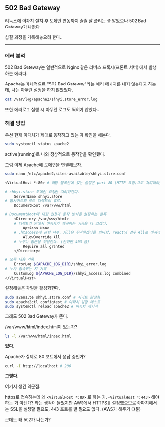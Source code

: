 ## 502 Bad Gateway

리눅스에 아파치 설치 후 도메인 연동까지 술술 잘 풀리는 줄 알았으나 502 Bad Gateway가 나왔다.

삽질 과정을 기록해놓으려 한다..

---

### 에러 분석

502 Bad Gateway는 일반적으로 Nginx 같은 리버스 프록시(프론트 서버) 에서 발생하는 에러다.

Apache는 자체적으로 "502 Bad Gateway"라는 에러 메시지를 내지 않는다고 하는데, 나는 아무런 설정을 하지 않았었다.

```bash
cat /var/log/apache2/shhyi.store_error.log
```

또한 에러로그 실행 시 아무런 로그도 찍히지 않았다..

### 해결 방법

우선 현재 아파치가 제대로 동작하고 있는 지 확인을 해본다.

```bash
sudo systemctl status apache2
```

active(running)로 나와 정상적으로 동작함을 확인했다.

그럼 이제 Apache에 도메인을 연결해보자.

```bash
sudo nano /etc/apache2/sites-available/shhyi.store.conf
```

```bash
<VirtualHost *:80> # 해당 블록안에 있는 설정은 port 80 (HTTP 요청)으로 처리해라, 443의 경우 SSL(https://)은 port 443임

# shhyi.store 도메인 요청만 처리하겠다.
    ServerName shhyi.store
# 웹사이트의 루트 디렉토리 경로.
    DocumentRoot /var/www/html

# DocumentRoot에 대한 권한과 동작 방식을 설정하는 블록
    <Directory /var/www/html>
    # 디렉토리 안에서 아파치가 제공하는 기능을 다 끄겠다.
        Options None
    # .htaccess에 관한 여부, All은 무시하겠다를 의미함. react의 경우 All로 바꿔야 함 (.htaccess을 허용함)
        AllowOverride All
    # 누구나 접근을 허용한다. (안하면 403 뜸)
        Require all granted
    </Directory>

# 오류 내용 기록
    ErrorLog ${APACHE_LOG_DIR}/shhyi_error.log
# 누가 접속했는 지 기록
    CustomLog ${APACHE_LOG_DIR}/shhyi_access.log combined
</VirtualHost>
```

설정해놓은 파일을 활성화한다.

```bash
sudo a2ensite shhyi.store.conf # 사이트 활성화
sudo apache2ctl configtest # 아파치 설정 테스트
sudo systemctl reload apache2 # 아파치 재시작
```

그래도 502 Bad Gateway가 뜬다.

/var/www/html/index.html이 있는가?

```bash
ls -l /var/www/html/index.html
```

**있다.**

Apache가 실제로 80 포트에서 응답 중인가?

```bash
curl -I http://localhost # 200
```

**그렇다.**

여기서 생긴 의문점.

https로 접속하는데 왜 `<VirtualHost *:80>` 로 하는 가. `<VirtualHost *:443>` 해야하는 거 아닌가? 라는 생각이 들었지만 AWS에서 HTTPS를 설정했으므로 아파치에서는 SSL을 설정할 필요도, 443 포트를 열 필요도 없다. (AWS가 해주기 떄문)

근데도 왜 502가 나는가?
